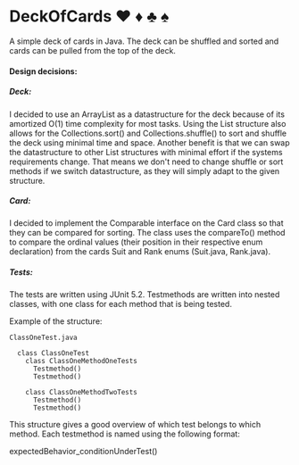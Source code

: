 # DeckOfCards :hearts: :diamonds: :clubs: :spades:

A simple deck of cards in Java.
The deck can be shuffled and sorted and
cards can be pulled from the top of the deck.

#### Design decisions:
##### Deck:
  I decided to use an ArrayList as a datastructure for
  the deck because of its amortized O(1) time complexity
  for most tasks.
  Using the List structure also allows
  for the Collections.sort() and Collections.shuffle() 
  to sort and shuffle the deck using minimal time and space.
  Another benefit is that we can swap the datastructure to
  other List structures with minimal effort if the systems
  requirements change. That means we don't need to change
  shuffle or sort methods if we switch datastructure, 
  as they will simply adapt to the given structure.
  
##### Card:
  I decided to implement the Comparable interface on the Card class
  so that they can be compared for sorting. The class uses the compareTo()
  method to compare the ordinal values (their position in their respective enum declaration) from the cards Suit and Rank enums 
  (Suit.java, Rank.java). 
  
##### Tests:
  The tests are written using JUnit 5.2.
  Testmethods are written into nested classes, 
  with one class for each method that is being tested.
  
  Example of the structure:
```
ClassOneTest.java

  class ClassOneTest
    class ClassOneMethodOneTests
      Testmethod()
      Testmethod()
        
    class ClassOneMethodTwoTests
      Testmethod()
      Testmethod()
```
This structure gives a good overview of which test belongs to which method. 
Each testmethod is named using the following format:

expectedBehavior_conditionUnderTest()
